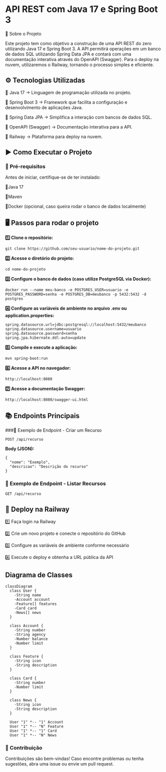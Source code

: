  # API REST com Java 17 e Spring Boot 3

📌 Sobre o Projeto

Este projeto tem como objetivo a construção de uma API REST do zero utilizando Java 17 e Spring Boot 3. A API permitirá operações em um banco de dados SQL utilizando Spring Data JPA e contará com uma documentação interativa através do OpenAPI (Swagger). Para o deploy na nuvem, utilizaremos o Railway, tornando o processo simples e eficiente.

## ⚙️ Tecnologias Utilizadas

🔹 Java 17 → Linguagem de programação utilizada no projeto.

🔹 Spring Boot 3 → Framework que facilita a configuração e desenvolvimento de aplicações Java.

🔹 Spring Data JPA → Simplifica a interação com bancos de dados SQL.

🔹 OpenAPI (Swagger) → Documentação interativa para a API.

🔹 Railway → Plataforma para deploy na nuvem.

## ▶️ Como Executar o Projeto

### 📌 Pré-requisitos

Antes de iniciar, certifique-se de ter instalado:

🔹Java 17

🔹Maven

🔹Docker (opcional, caso queira rodar o banco de dados localmente)

## 🖥️ Passos para rodar o projeto

**1️⃣ Clone o repositório:**
```
git clone https://github.com/seu-usuario/nome-do-projeto.git
```
**2️⃣ Acesse o diretório do projeto:**
```
cd nome-do-projeto
```
**3️⃣ Configure o banco de dados (caso utilize PostgreSQL via Docker):**
```
docker run --name meu-banco -e POSTGRES_USER=usuario -e POSTGRES_PASSWORD=senha -e POSTGRES_DB=meubanco -p 5432:5432 -d postgres
```
**4️⃣ Configure as variáveis de ambiente no arquivo .env ou application.properties:**
```
spring.datasource.url=jdbc:postgresql://localhost:5432/meubanco
spring.datasource.username=usuario
spring.datasource.password=senha
spring.jpa.hibernate.ddl-auto=update
```
**5️⃣ Compile e execute a aplicação:**
```
mvn spring-boot:run
```
**6️⃣ Acesse a API no navegador:**
```
http://localhost:8080
```
**7️⃣ Acesse a documentação Swagger:**
```
http://localhost:8080/swagger-ui.html
```

## 📚 Endpoints Principais

###🔹 Exemplo de Endpoint - Criar um Recurso
```
POST /api/recurso
```

**Body (JSON):**
```
{
  "nome": "Exemplo",
  "descricao": "Descrição do recurso"
}
```
### 🔹 Exemplo de Endpoint - Listar Recursos
```
GET /api/recurso
```

## 🚀 Deploy na Railway

1️⃣ Faça login na Railway

2️⃣ Crie um novo projeto e conecte o repositório do GitHub

3️⃣ Configure as variáveis de ambiente conforme necessário

4️⃣ Execute o deploy e obtenha a URL pública da API

## Diagrama de Classes

```mermaid
classDiagram
  class User {
    -String name
    -Account account
    -Feature[] features
    -Card card
    -News[] news
  }

  class Account {
    -String number
    -String agency
    -Number balance
    -Number limit
  }

  class Feature {
    -String icon
    -String description
  }

  class Card {
    -String number
    -Number limit
  }

  class News {
    -String icon
    -String description
  }

  User "1" *-- "1" Account
  User "1" *-- "N" Feature
  User "1" *-- "1" Card
  User "1" *-- "N" News
```


### 🤝 Contribuição

Contribuições são bem-vindas! Caso encontre problemas ou tenha sugestões, abra uma issue ou envie um pull request.
